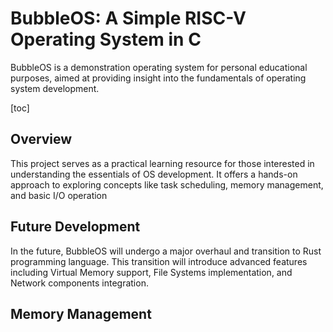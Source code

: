 # BubbleOS: A Simple RISC-V Operating System in C

BubbleOS is a demonstration operating system for personal educational purposes, aimed at providing insight into the fundamentals of operating system development.

[toc]
## Overview
This project serves as a practical learning resource for those interested in understanding the essentials of OS development. It offers a hands-on approach to exploring concepts like task scheduling, memory management, and basic I/O operation

## Future Development
In the future, BubbleOS will undergo a major overhaul and transition to Rust programming language. This transition will introduce advanced features including Virtual Memory support, File Systems implementation, and Network components integration.

## Memory Management

 
